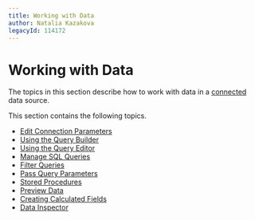```yaml
---
title: Working with Data
author: Natalia Kazakova
legacyId: 114172
---
```

# Working with Data
The topics in this section describe how to work with data in a [connected](provide-data.md) data source.

This section contains the following topics.
* [Edit Connection Parameters](work-with-data/edit-connection-parameters.md)
* [Using the Query Builder](work-with-data/using-the-query-builder.md)
* [Using the Query Editor](work-with-data/using-the-query-editor.md)
* [Manage SQL Queries](work-with-data/manage-sql-queries.md)
* [Filter Queries](work-with-data/filter-queries.md)
* [Pass Query Parameters](work-with-data/pass-query-parameters.md)
* [Stored Procedures](work-with-data/stored-procedures.md)
* [Preview Data](work-with-data/preview-data.md)
* [Creating Calculated Fields](work-with-data/creating-calculated-fields.md)
* [Data Inspector](work-with-data/data-inspector.md)
